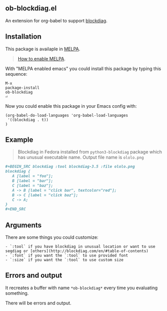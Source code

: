 ob-blockdiag.el
---------------

An extension for org-babel to support [blockdiag](http://blockdiag.com/en/).

## Installation

This package is availaple in [MELPA](https://melpa.org/).

> [How to enable MELPA](https://melpa.org/#/getting-started).

With "MELPA enabled emacs" you could install this package by typing this sequence:

``` text
M-x
package-install
ob-blockdiag
⏎
```

Now you could enable this package in your Emacs config with:

``` emacs-lisp
(org-babel-do-load-languages 'org-babel-load-languages
 '((blockdiag . t))
)
```

## Example

> Blockdiag in Fedora installed from `python3-blockdiag` package
> which has unusual executable name.
> Output file name is `ololo.png`

``` org
#+BEGIN_SRC blockdiag :tool blockdiag-3.5 :file ololo.png
blockdiag {
   A [label = "foo"];
   B [label = "bar"];
   C [label = "baz"];
   A -> B [label = "click bar", textcolor="red"];
   B -> C [label = "click baz"];
   C -> A;
}
#+END_SRC
```

## Arguments

There are some things you could customize:

    - `:tool` if you have blockdiag in unusual location or want to use seqdiag or [others](http://blockdiag.com/en/#table-of-contents)
    - `:font` if you want the `:tool` to use provided font
    - `:size` if you want the `:tool` to use custom size

## Errors and output

It recreates a buffer with name `*ob-blockdiag*` every time you evaluating something.

There will be errors and output.
